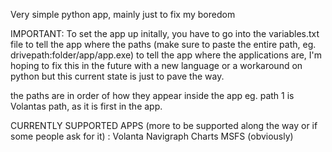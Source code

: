 Very simple python app, mainly just to fix my boredom

IMPORTANT:
To set the app up initally, you have to go into the variables.txt file to tell the app where the paths (make sure to paste the entire path, eg. drivepath:folder/app/app.exe)
to tell the app where the applications are, I'm hoping to fix this in the future with a new language or a workaround on python but this current state is just to pave the way.

the paths are in order of how they appear inside the app
eg. path 1 is Volantas path, as it is first in the app.

CURRENTLY SUPPORTED APPS (more to be supported along the way or if some people ask for it) :
Volanta
Navigraph Charts
MSFS (obviously)

